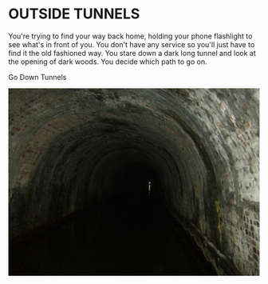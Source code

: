 # OUTSIDE TUNNELS
<body> You're trying to find your way back home, holding your phone flashlight to see what's in front of you. You don't have any service so you'll just have to find it the old fashioned way. You stare down a dark long tunnel and look at the opening of dark woods. You decide which path to go on.

Go Down Tunnels
<link href="Go Down Tunnels">

<img src="dark_tunnel_by_sugarsweet1994.jpg">
